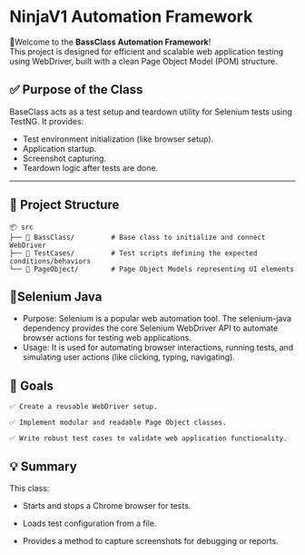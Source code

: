 # NinjaV1 Automation Framework

🧪Welcome to the **BassClass Automation Framework**!  
This project is designed for efficient and scalable web application testing using WebDriver, built with a clean Page Object Model (POM) structure.


## ✅ Purpose of the Class

BaseClass acts as a test setup and teardown utility for Selenium tests using TestNG. It provides:

- Test environment initialization (like browser setup).
- Application startup.
- Screenshot capturing.
- Teardown logic after tests are done.
---

## 📁 Project Structure

```
📦 src
├── 🧱 BassClass/         # Base class to initialize and connect WebDriver
├── 📄 TestCases/         # Test scripts defining the expected conditions/behaviors
└── 🧭 PageObject/        # Page Object Models representing UI elements
```
## 🧪Selenium Java

- Purpose: Selenium is a popular web automation tool. The selenium-java dependency provides the core Selenium WebDriver API to automate browser actions for testing web applications.
- Usage: It is used for automating browser interactions, running tests, and simulating user actions (like clicking, typing, navigating).


## 🎯 Goals
```
✅ Create a reusable WebDriver setup.

✅ Implement modular and readable Page Object classes.

✅ Write robust test cases to validate web application functionality.
```
## 💡 Summary

This class:

- Starts and stops a Chrome browser for tests.

- Loads test configuration from a file.

- Provides a method to capture screenshots for debugging or reports.

